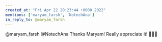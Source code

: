 ```yaml
---
created_at: "Fri Apr 22 20:23:44 +0000 2022"
mentions: ['maryam_farsh', 'NotechAna']
in_reply_to: @maryam_farsh
---
```


@maryam_farsh @NotechAna Thanks Maryam! Really appreciate it! 🙏🙏🙏
